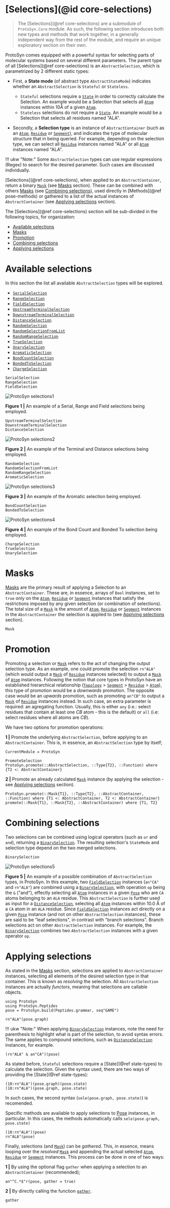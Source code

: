 # [Selections](@id core-selections)

> The [Selections](@ref core-selections) are a submodule of `ProtoSyn.Core` module. As such, the following section introduces both new types and methods that work together, in a generally independent way from the rest of the module, and require an unique exploratory section on their own.
 
ProtoSyn comes equipped with a powerful syntax for selecting parts of molecular systems based on several different parameters. The parent type of all [Selections](@ref core-selections) is an `AbstractSelection`, which is parametrized by 2 different static types:

* First, a **State mode** (of abstract type `AbstractStateMode`) indicates whether an `AbstractSelection` is `Stateful` or `Stateless`.
    * `Stateful` selections require a [`State`](@ref) in order to correctly calculate the Selection. An example would be a Selection that selects all [`Atom`](@ref) instances within 10Å of a given [`Atom`](@ref).
    * `Stateless` selections do not require a [`State`](@ref). An example would be a Selection that selects all residues named "ALA".

* Secondly, a **Selection type** is an instance of `AbstractContainer` (such as an [`Atom`](@ref), [`Residue`](@ref) or [`Segment`](@ref)), and indicates the type of molecular structure that in being queried. For example, depending on the selection type, we can select all [`Residue`](@ref) instances named "ALA" or all [`Atom`](@ref) instances named "ALA".

!!! ukw "Note:"
    Some `AbstractSelection` types can use regular expressions (Regex) to search for the desired parameter. Such cases are discussed individually.

[Selections](@ref core-selections), when applied to an `AbstractContainer`, return a binary [`Mask`](@ref) (see [Masks](@ref) section). These can be combined with others [Masks](@ref) (see [Combining selections](@ref)), used directly in [Methods](@ref pose-methods) or gathered to a list of the actual instances of `AbstractContainer` (see [Applying selections](@ref) section).

The [Selections](@ref core-selections) section will be sub-divided in the following topics, for organization:

+ [Available selections](@ref)
+ [Masks](@ref)
+ [Promotion](@ref)
+ [Combining selections](@ref)
+ [Applying selections](@ref)

# Available selections

In this section the list all available `AbstractSelection` types will be explored.

+ [`SerialSelection`](@ref)
+ [`RangeSelection`](@ref)
+ [`FieldSelection`](@ref)
+ [`UpstreamTerminalSelection`](@ref)
+ [`DownstreamTerminalSelection`](@ref)
+ [`DistanceSelection`](@ref)
+ [`RandomSelection`](@ref)
+ [`RandomSelectionFromList`](@ref)
+ [`RandomRangeSelection`](@ref)
+ [`TrueSelection`](@ref)
+ [`UnarySelection`](@ref)
+ [`AromaticSelection`](@ref)
+ [`BondCountSelection`](@ref)
+ [`BondedToSelection`](@ref)
+ [`ChargeSelection`](@ref)

```@docs
SerialSelection
RangeSelection
FieldSelection
```

![ProtoSyn selections1](../../../assets/ProtoSyn-select-1.png)

**Figure 1 |** An example of a Serial, Range and Field selections being employed.

```@docs
UpstreamTerminalSelection
DownstreamTerminalSelection
DistanceSelection
```

![ProtoSyn selections2](../../../assets/ProtoSyn-select-2.png)

**Figure 2 |** An example of the Terminal and Distance selections being employed.

```@docs
RandomSelection
RandomSelectionFromList
RandomRangeSelection
AromaticSelection
```

![ProtoSyn selections3](../../../assets/ProtoSyn-select-3.png)

**Figure 3 |** An example of the Aromatic selection being employed.

```@docs
BondCountSelection
BondedToSelection
```

![ProtoSyn selections4](../../../assets/ProtoSyn-select-4.png)

**Figure 4 |** An example of the Bond Count and Bonded To selection being employed.

```@docs
ChargeSelection
TrueSelection
UnarySelection
```


# Masks

[Masks](@ref) are the primary result of applying a Selection to an `AbstractContainer`. These are, in essence, arrays of `Bool` instances, set to `true` only on the [`Atom`](@ref), [`Residue`](@ref) or [`Segment`](@ref) instances that satisfy the restrictions imposed by any given selection (or combination of selections). The total size of a [`Mask`](@ref) is the amount of [`Atom`](@ref), [`Residue`](@ref) or [`Segment`](@ref) instances in the `AbstractContainer` the selection is applied to (see [Applying selections](@ref) section).

```@docs
Mask
```

# Promotion

Promoting a selection or [`Mask`](@ref) refers to the act of changing the output
selection type. As an example, one could promote the selection `rn"ALA"` (which would output a [`Mask`](@ref) of [`Residue`](@ref) instances selected) to output a [`Mask`](@ref) of [`Atom`](@ref) instances. Following the notion that core types in ProtoSyn have an established hierarchical relationship ([`Topology`](@ref) > [`Segment`](@ref) > [`Residue`](@ref) > [`Atom`](@ref)), this type of promotion would be a _downwards_ promotion. The opposite case would be an _upwards_ promotion, such as promoting `an"CB"` to output a [`Mask`](@ref) of [`Residue`](@ref) instances instead. In such case, an extra parameter is required:
an agregating function. Usually, this is either `any` (i.e.: select residues that contain at least one _CB_ atom - this is the default) or `all` (i.e: select residues where all atoms are _CB_).

We have two options for promotion operations:

**1 |** Promote the underlying `AbstractSelection`, before applying to an `AbstractContainer`. This is, in essence, an `AbstractSelection` type by itself;

```@meta
CurrentModule = ProtoSyn
```

```@docs
PromoteSelection
ProtoSyn.promote(::AbstractSelection, ::Type{T2}, ::Function) where {T2 <: AbstractContainer}
```

**2 |** Promote an already calculated [`Mask`](@ref) instance (by applying the selection - see [Applying selections](@ref) section).

```@docs
ProtoSyn.promote(::Mask{T1}, ::Type{T2}, ::AbstractContainer, ::Function) where {T1 <: AbstractContainer, T2 <: AbstractContainer}
promote(::Mask{T1}, ::Mask{T2}, ::AbstractContainer) where {T1, T2}
```

# Combining selections

Two selections can be combined using logical operators (such as `or` and `and`), returning a [`BinarySelection`](@ref). The resulting selection's `StateMode` and selection type depend on the two merged selections.

```@docs
BinarySelection
```

![ProtoSyn selections5](../../../assets/ProtoSyn-select-5.png)

**Figure 5 |** An example of a possible combination of `AbstractSelection` types, in ProtoSyn. In this example, two [`FieldSelection`](@ref) instances (`an"CA"` and `rn"ALA"`) are combined using a [`BinarySelection`](@ref), with operation `op` being the `&` ("and"), effectly selecting all [`Atom`](@ref) instances in a given [`Pose`](@ref) who are `CA` atoms belonging to an `ALA` residue. This `AbstractSelection` is further used as input for a [`DistanceSelection`](@ref), selecting all [`Atom`](@ref) instances within 10.0 Å of a `CA` atom in an `ALA` residue. Since [`FieldSelection`](@ref) instances act directly on a given [`Pose`](@ref) instance (and not on other `AbstractSelection` instances), these are said to be "leaf selections", in contrast with "branch selections". Branch selections act on other `AbstractSelection` instances. For example, the [`BinarySelection`](@ref) combines two `AbstractSelection` instances with a given operator `op`. 

# Applying selections

As stated in the [Masks](@ref) section, selections are applied to `AbstractContainer` instances, selecting all elements of the desired selection type in that container. This is known as _resolving_ the selection. All `AbstractSelection` instances are actually _functors_, meaning that selections are callable objects.

```@setup selections
using ProtoSyn
using ProtoSyn.Peptides
pose = ProtoSyn.build(Peptides.grammar, seq"GAME")
```

```@repl selections
rn"ALA"(pose.graph)
```

!!! ukw "Note:"
    When applying [`BinarySelection`](@ref) instances, note the need for parenthesis to highlight what is part of the selection, to avoid syntax errors. The same applies to compound selections, such as [`DistanceSelection`](@ref) instances, for example.

```@repl selections
(rn"ALA" & an"CA")(pose)
```

As stated before, `Stateful` selections require a [State](@ref state-types) to calculate the selection. Given the syntax used, there are two ways of providing the [State](@ref state-types):

```@repl selections
(10:rn"ALA")(pose.graph)(pose.state)
(10:rn"ALA")(pose.graph, pose.state)
```

In such cases, the second syntax (`sele(pose.graph, pose.state)`) is recomended.

Specific methods are available to apply selections to [Pose](@ref) instances, in particular. In this cases, the methods automatically calls `sele(pose.graph, pose.state)`

```@repl selections
(10:rn"ALA")(pose)
rn"ALA"(pose)
```

Finally, selections (and [`Mask`](@ref)) can be _gathered_. This, in essence, means looping over the _resolved_ [`Mask`](@ref) and appending the actual selected [`Atom`](@ref), [`Residue`](@ref) or [`Segment`](@ref) instances. This process can be done in one of two ways:

**1 |** By using the optional flag `gather` when applying a selection to an `AbstractContainer` (recommended);

```@repl selections
an"^C.*$"r(pose, gather = true)
```

**2 |** By directly calling the function [`gather`](@ref).
```@docs
gather
```